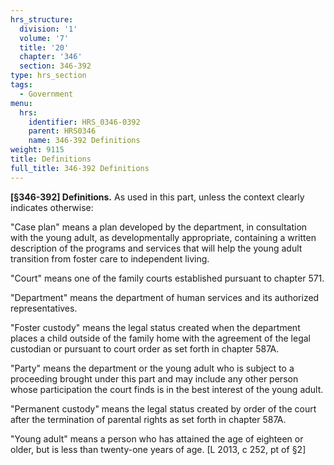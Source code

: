 ```yaml
---
hrs_structure:
  division: '1'
  volume: '7'
  title: '20'
  chapter: '346'
  section: 346-392
type: hrs_section
tags:
  - Government
menu:
  hrs:
    identifier: HRS_0346-0392
    parent: HRS0346
    name: 346-392 Definitions
weight: 9115
title: Definitions
full_title: 346-392 Definitions
---
```

**[§346-392] Definitions.** As used in this part, unless the context clearly indicates otherwise:

"Case plan" means a plan developed by the department, in consultation with the young adult, as developmentally appropriate, containing a written description of the programs and services that will help the young adult transition from foster care to independent living.

"Court" means one of the family courts established pursuant to chapter 571.

"Department" means the department of human services and its authorized representatives.

"Foster custody" means the legal status created when the department places a child outside of the family home with the agreement of the legal custodian or pursuant to court order as set forth in chapter 587A.

"Party" means the department or the young adult who is subject to a proceeding brought under this part and may include any other person whose participation the court finds is in the best interest of the young adult.

"Permanent custody" means the legal status created by order of the court after the termination of parental rights as set forth in chapter 587A.

"Young adult" means a person who has attained the age of eighteen or older, but is less than twenty-one years of age. [L 2013, c 252, pt of §2]